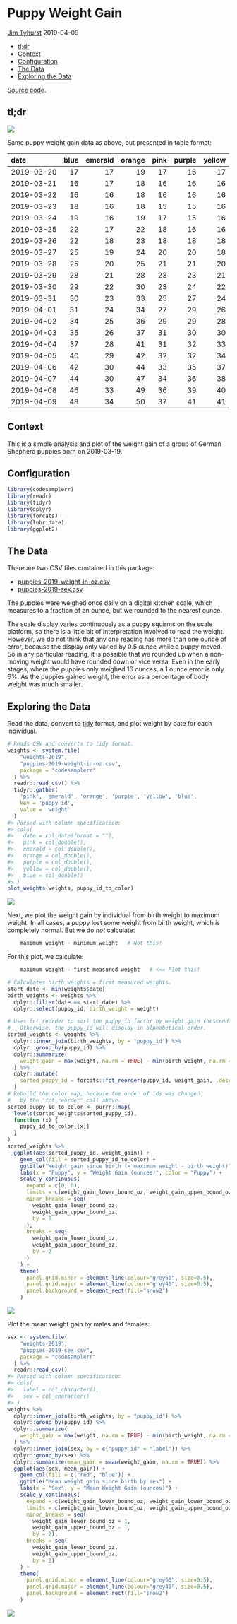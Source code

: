 Puppy Weight Gain
================
[Jim Tyhurst](https://www.jimtyhurst.com/)
2019-04-09

  - [tl;dr](#tldr)
  - [Context](#context)
  - [Configuration](#configuration)
  - [The Data](#the-data)
  - [Exploring the Data](#exploring-the-data)

[Source code](./PuppyWeightGain-2019.Rmd).

## tl;dr

![](PuppyWeightGain-2019_files/figure-gfm/reads_and_plots-1.png)<!-- -->

Same puppy weight gain data as above, but presented in table format:

| date       | blue | emerald | orange | pink | purple | yellow |
| :--------- | ---: | ------: | -----: | ---: | -----: | -----: |
| 2019-03-20 |   17 |      17 |     19 |   17 |     16 |     17 |
| 2019-03-21 |   16 |      17 |     18 |   16 |     16 |     16 |
| 2019-03-22 |   16 |      16 |     18 |   16 |     16 |     16 |
| 2019-03-23 |   18 |      16 |     18 |   15 |     15 |     16 |
| 2019-03-24 |   19 |      16 |     19 |   17 |     15 |     16 |
| 2019-03-25 |   22 |      17 |     22 |   18 |     16 |     16 |
| 2019-03-26 |   22 |      18 |     23 |   18 |     18 |     18 |
| 2019-03-27 |   25 |      19 |     24 |   20 |     20 |     18 |
| 2019-03-28 |   25 |      20 |     25 |   21 |     21 |     20 |
| 2019-03-29 |   28 |      21 |     28 |   23 |     23 |     21 |
| 2019-03-30 |   29 |      22 |     30 |   23 |     24 |     22 |
| 2019-03-31 |   30 |      23 |     33 |   25 |     27 |     24 |
| 2019-04-01 |   31 |      24 |     34 |   27 |     29 |     26 |
| 2019-04-02 |   34 |      25 |     36 |   29 |     29 |     28 |
| 2019-04-03 |   35 |      26 |     37 |   31 |     30 |     30 |
| 2019-04-04 |   37 |      28 |     41 |   31 |     32 |     33 |
| 2019-04-05 |   40 |      29 |     42 |   32 |     32 |     34 |
| 2019-04-06 |   42 |      30 |     44 |   33 |     35 |     37 |
| 2019-04-07 |   44 |      30 |     47 |   34 |     36 |     38 |
| 2019-04-08 |   46 |      33 |     49 |   36 |     39 |     40 |
| 2019-04-09 |   48 |      34 |     50 |   37 |     41 |     41 |

## Context

This is a simple analysis and plot of the weight gain of a group of
German Shepherd puppies born on 2019-03-19.

## Configuration

``` r
library(codesamplerr)
library(readr)
library(tidyr)
library(dplyr)
library(forcats)
library(lubridate)
library(ggplot2)
```

## The Data

There are two CSV files contained in this
    package:

  - [puppies-2019-weight-in-oz.csv](../inst/weights-2019/puppies-2019-weight-in-oz.csv)
  - [puppies-2019-sex.csv](../inst/weights-2019/puppies-2019-sex.csv)

The puppies were weighed once daily on a digital kitchen scale, which
measures to a fraction of an ounce, but we rounded to the nearest ounce.

The scale display varies continuously as a puppy squirms on the scale
platform, so there is a little bit of interpretation involved to read
the weight. However, we do not think that any one reading has more than
one ounce of error, because the display only varied by 0.5 ounce while a
puppy moved. So in any particular reading, it is possible that we
rounded up when a non-moving weight would have rounded down or vice
versa. Even in the early stages, where the puppies only weighed 16
ounces, a 1 ounce error is only 6%. As the puppies gained weight, the
error as a percentage of body weight was much smaller.

## Exploring the Data

Read the data, convert to
[tidy](https://www.jstatsoft.org/article/view/v059i10/) format, and plot
weight by date for each individual.

``` r
# Reads CSV and converts to tidy format.
weights <- system.file(
    "weights-2019", 
    "puppies-2019-weight-in-oz.csv", 
    package = "codesamplerr"
  ) %>% 
  readr::read_csv() %>% 
  tidyr::gather(
    'pink', 'emerald', 'orange', 'purple', 'yellow', 'blue',
    key = 'puppy_id',
    value = 'weight'
  )
#> Parsed with column specification:
#> cols(
#>   date = col_date(format = ""),
#>   pink = col_double(),
#>   emerald = col_double(),
#>   orange = col_double(),
#>   purple = col_double(),
#>   yellow = col_double(),
#>   blue = col_double()
#> )
plot_weights(weights, puppy_id_to_color)
```

![](PuppyWeightGain-2019_files/figure-gfm/plots_weights-1.png)<!-- -->

Next, we plot the weight gain by individual from birth weight to maximum
weight. In all cases, a puppy lost some weight from birth weight, which
is completely normal. But we do *not* calculate:

``` r
    maximum weight - minimum weight   # Not this!
```

For this plot, we calculate:

``` r
    maximum weight - first measured weight   # <== Plot this!
```

``` r
# Calculates birth weights = first measured weights.
start_date <- min(weights$date)
birth_weights <- weights %>% 
  dplyr::filter(date == start_date) %>% 
  dplyr::select(puppy_id, birth_weight = weight)

# Uses fct_reorder to sort the puppy_id factor by weight gain (descending).
#   Otherwise, the puppy_id will display in alphabetical order.
sorted_weights <- weights %>% 
  dplyr::inner_join(birth_weights, by = "puppy_id") %>% 
  dplyr::group_by(puppy_id) %>% 
  dplyr::summarize(
    weight_gain = max(weight, na.rm = TRUE) - min(birth_weight, na.rm = TRUE)
  ) %>%
  dplyr::mutate(
    sorted_puppy_id = forcats::fct_reorder(puppy_id, weight_gain, .desc = TRUE)
  )
# Rebuild the color map, because the order of ids was changed
#   by the 'fct_reorder' call above.
sorted_puppy_id_to_color <- purrr::map(
  levels(sorted_weights$sorted_puppy_id),
  function (x) {
    puppy_id_to_color[[x]]
  }
)
sorted_weights %>% 
  ggplot(aes(sorted_puppy_id, weight_gain)) + 
    geom_col(fill = sorted_puppy_id_to_color) + 
    ggtitle("Weight gain since birth (= maximum weight - birth weight)") +
    labs(x = "Puppy", y = "Weight Gain (ounces)", color = "Puppy") +
    scale_y_continuous(
      expand = c(0, 0),
      limits = c(weight_gain_lower_bound_oz, weight_gain_upper_bound_oz), 
      minor_breaks = seq(
        weight_gain_lower_bound_oz, 
        weight_gain_upper_bound_oz, 
        by = 1
      ),
      breaks = seq(
        weight_gain_lower_bound_oz, 
        weight_gain_upper_bound_oz, 
        by = 2
      )
    ) +
    theme(
      panel.grid.minor = element_line(colour="grey60", size=0.5),
      panel.grid.major = element_line(colour="grey40", size=0.5),
      panel.background = element_rect(fill="snow2")
    )
```

![](PuppyWeightGain-2019_files/figure-gfm/weight_gains-1.png)<!-- -->

Plot the mean weight gain by males and females:

``` r
sex <- system.file(
    "weights-2019", 
    "puppies-2019-sex.csv", 
    package = "codesamplerr"
  ) %>% 
  readr::read_csv()
#> Parsed with column specification:
#> cols(
#>   label = col_character(),
#>   sex = col_character()
#> )
weights %>% 
  dplyr::inner_join(birth_weights, by = "puppy_id") %>% 
  dplyr::group_by(puppy_id) %>% 
  dplyr::summarize(
    weight_gain = max(weight, na.rm = TRUE) - min(birth_weight, na.rm = TRUE)
  ) %>%
  dplyr::inner_join(sex, by = c("puppy_id" = "label")) %>% 
  dplyr::group_by(sex) %>% 
  dplyr::summarize(mean_gain = mean(weight_gain, na.rm = TRUE)) %>% 
  ggplot(aes(sex, mean_gain)) + 
    geom_col(fill = c("red", "blue")) + 
    ggtitle("Mean weight gain since birth by sex") +
    labs(x = "Sex", y = "Mean Weight Gain (ounces)") + 
    scale_y_continuous(
      expand = c(weight_gain_lower_bound_oz, weight_gain_lower_bound_oz),
      limits = c(weight_gain_lower_bound_oz, weight_gain_upper_bound_oz), 
      minor_breaks = seq(
        weight_gain_lower_bound_oz + 1, 
        weight_gain_upper_bound_oz - 1, 
        by = 2),
      breaks = seq(
        weight_gain_lower_bound_oz, 
        weight_gain_upper_bound_oz, 
        by = 2)
    ) +
    theme(
      panel.grid.minor = element_line(colour="grey60", size=0.5),
      panel.grid.major = element_line(colour="grey40", size=0.5),
      panel.background = element_rect(fill="snow2")
    )
```

![](PuppyWeightGain-2019_files/figure-gfm/mean_weight_gain_by_sex-1.png)<!-- -->
